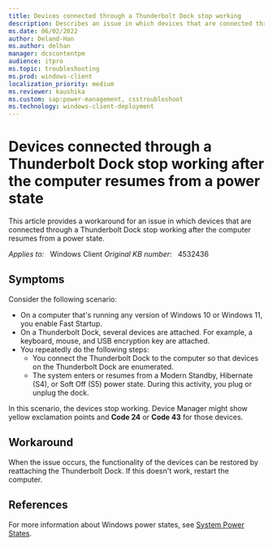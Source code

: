 ```yaml
---
title: Devices connected through a Thunderbolt Dock stop working
description: Describes an issue in which devices that are connected through a Thunderbolt Dock stop working after the computer resumes from a power state. Provides a workaround.
ms.date: 06/02/2022
author: Deland-Han
ms.author: delhan
manager: dcscontentpm
audience: itpro
ms.topic: troubleshooting
ms.prod: windows-client
localization_priority: medium
ms.reviewer: kaushika
ms.custom: sap:power-management, csstroubleshoot
ms.technology: windows-client-deployment
---
```

# Devices connected through a Thunderbolt Dock stop working after the computer resumes from a power state

This article provides a workaround for an issue in which devices that are connected through a Thunderbolt Dock stop working after the computer resumes from a power state.

_Applies to:_ &nbsp; Windows Client
_Original KB number:_ &nbsp; 4532436

## Symptoms

Consider the following scenario:

- On a computer that's running any version of Windows 10 or Windows 11, you enable Fast Startup.
- On a Thunderbolt Dock, several devices are attached. For example, a keyboard, mouse, and USB encryption key are attached.
- You repeatedly do the following steps:
  - You connect the Thunderbolt Dock to the computer so that devices on the Thunderbolt Dock are enumerated.
  - The system enters or resumes from a Modern Standby, Hibernate (S4), or Soft Off (S5) power state. During this activity, you plug or unplug the dock.

In this scenario, the devices stop working. Device Manager might show yellow exclamation points and **Code 24** or **Code 43** for those devices.

## Workaround

When the issue occurs, the functionality of the devices can be restored by reattaching the Thunderbolt Dock. If this doesn't work, restart the computer.

## References

For more information about Windows power states, see [System Power States](/windows/win32/power/system-power-states).
